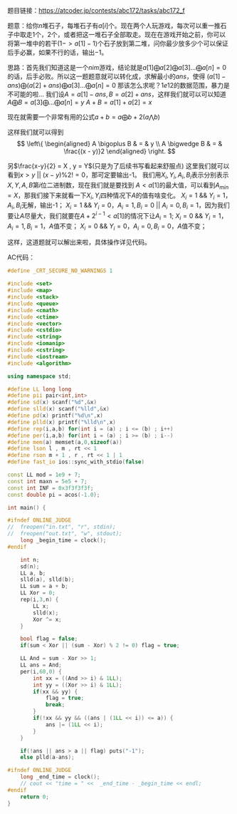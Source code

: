 题目链接：https://atcoder.jp/contests/abc172/tasks/abc172_f

题意：给你$n$堆石子，每堆石子有$a[i]$个。现在两个人玩游戏，每次可以重一推石子中取走$1$个，$2$个，或者把这一堆石子全部取走。现在在游戏开始之前，你可以将第一堆中的若干($1->a[1]-1$)个石子放到第二堆，问你最少放多少个可以保证后手必赢，如果不行的话，输出$-1$。

思路：首先我们知道这是一个$nim$游戏，结论就是$a[1] \bigoplus a[2]\bigoplus a[3] ... \bigoplus a[n]=0$的话，后手必败。所以这一题题意就可以转化成，求解最小的$ans$，使得
$(a[1]-ans) \bigoplus (a[2]+ans)\bigoplus a[3] ... \bigoplus a[n]=0$
那该怎么求呢？$1e12$的数据范围，暴力是不可能的啦...
我们设$A = a[1] - ans,B = a[2] + ans$，这样我们就可以可以知道
$A  \bigoplus B = a[3]  \bigoplus... \bigoplus a[n]=y$
$A+B = a[1] + a[2] = x$

现在就需要一个非常有用的公式$a + b = a \bigoplus b + 2(a \bigwedge b)$

这样我们就可以得到
$$ \left\{
\begin{aligned}
A \bigoplus B  & = & y \\
A \bigwedge B  & = & \frac{(x - y)}2
\end{aligned}
\right.
$$

另$\frac{x-y}{2} = X , y = Y$(只是为了后续书写看起来舒服点)
这里我们就可以看到$x > y$ || $(x - y)$%$2 !=0$，那可定要输出-1。
我们用$X_i,Y_i,A_i,B_i$表示分别表示$X,Y,A,B$第$i$位二进制数，现在我们就是要找到
$A < a[1]$的最大值，可以看到$A_{min} = X$，那我们接下来就看一下$X_i,Y_i$四种情况下$A$的值有啥变化。
$X_i = 1$ && $Y_i = 1$，$A_i,B_i$无解，输出-1；
$X_i = 1$ && $Y_i = 0$，$A_i = 1,B_i = 0$ || $A_i = 0,B_i = 1$，因为我们要让$A$尽量大，我们就要在$A + 2^{i-1} < a[1]$的情况下让$A_i = 1$;
$X_i = 0$ && $Y_i = 1$，$A_i = 1,B_i=1$，$A$值不变；
$X_i = 0$ && $Y_i = 0$，$A_i=0,B_i=0$，$A$值不变；

这样，这道题就可以解出来啦，具体操作详见代码。

AC代码：

```cpp
#define _CRT_SECURE_NO_WARNINGS 1

#include <set>
#include <map>
#include <stack>
#include <queue>
#include <cmath>
#include <ctime>
#include <vector>
#include <cstdio>
#include <string>
#include <iomanip>
#include <cstring>
#include <iostream>
#include <algorithm>

using namespace std;

#define LL long long
#define pii pair<int,int>
#define sd(x) scanf("%d",&x)
#define slld(x) scanf("%lld",&x)
#define pd(x) printf("%d\n",x)
#define plld(x) printf("%lld\n",x)
#define rep(i,a,b) for(int i = (a) ; i <= (b) ; i++)
#define per(i,a,b) for(int i = (a) ; i >= (b) ; i--)
#define mem(a) memset(a,0,sizeof(a))
#define lson l , m , rt << 1
#define rson m + 1 , r , rt << 1 | 1
#define fast_io ios::sync_with_stdio(false)

const LL mod = 1e9 + 7;
const int maxn = 5e5 + 7;
const int INF = 0x3f3f3f3f;
const double pi = acos(-1.0);

int main() {

#ifndef ONLINE_JUDGE
//	freopen("in.txt", "r", stdin);
//	freopen("out.txt", "w", stdout);
	long _begin_time = clock();
#endif

    int n;
    sd(n);
    LL a, b;
    slld(a), slld(b);
    LL sum = a + b;
    LL Xor = 0;
    rep(i,3,n) {
        LL x;
        slld(x);
        Xor ^= x;
    }

    bool flag = false;
    if(sum < Xor || (sum - Xor) % 2 != 0) flag = true;

    LL And = sum - Xor >> 1;
    LL ans = And;
    per(i,60,0) {
        int xx = ((And >> i) & 1LL);
        int yy = ((Xor >> i) & 1LL);
        if(xx && yy) {
            flag = true;
            break;
        }
        if(!xx && yy && ((ans | (1LL << i)) <= a)) {
            ans |= (1LL << i);
        }
    }

    if(!ans || ans > a || flag) puts("-1");
    else plld(a-ans);

#ifndef ONLINE_JUDGE
	long _end_time = clock();
	// cout << "time = " <<  _end_time - _begin_time << endl;
#endif
    return 0;
}
```